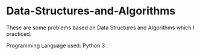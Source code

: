 # Data-Structures-and-Algorithms
These are some problems based on Data Structures and Algorithms which I practiced. 

Programming Language used:
Python 3

